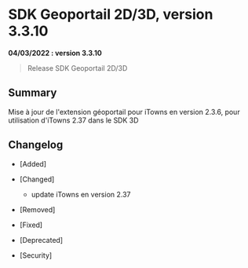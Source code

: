 # SDK Geoportail 2D/3D, version 3.3.10

**04/03/2022 : version 3.3.10**

> Release SDK Geoportail 2D/3D

## Summary

Mise à jour de l'extension géoportail pour iTowns en version 2.3.6, pour utilisation d'iTowns 2.37 dans le SDK 3D

## Changelog

* [Added]

* [Changed]

    - update iTowns en version 2.37

* [Removed]

* [Fixed]

* [Deprecated]

* [Security]
